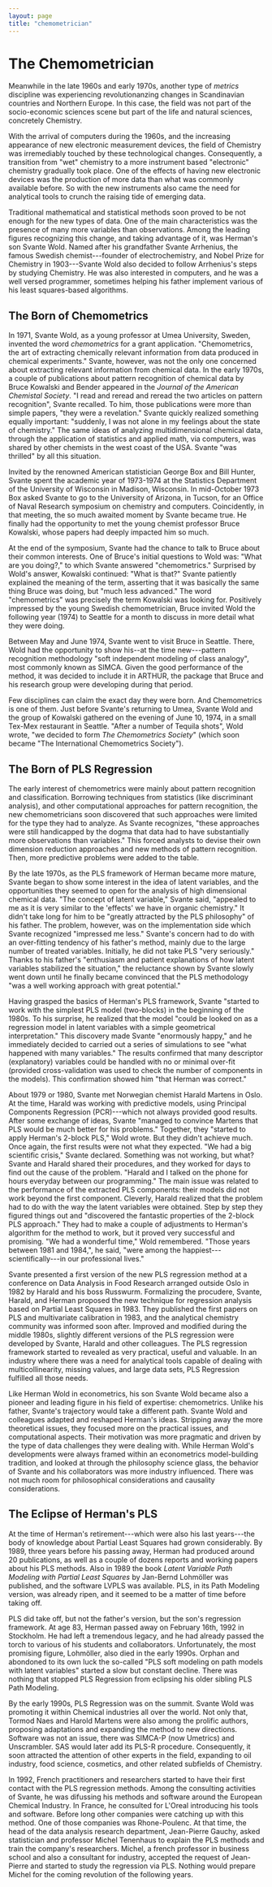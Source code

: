 ```yaml
---
layout: page
title: "chemometrician"
---
```


# The Chemometrician

Meanwhile in the late 1960s and early 1970s, another type of _metrics_ discipline was experiencing revolutionanzing changes in Scandinavian countries and Northern Europe. In this case, the field was not part of the socio-economic sciences scene but part of the life and natural sciences, concretely Chemistry. 

With the arrival of computers during the 1960s, and the increasing appearance of new electronic measurement devices, the field of Chemistry was irremediably touched by these technological changes. Consequently, a transition from "wet" chemistry to a more instrument based "electronic" chemistry gradually took place. One of the effects of having new electronic devices was the production of more data than what was commonly available before. So with the new instruments also came the need for analytical tools to crunch the raising tide of emerging data.

Traditional mathematical and statistical methods soon proved to be not enough for the new types of data. One of the main characteristics was the presence of many more variables than observations. Among the leading figures recognizing this change, and taking advantage of it, was Herman's son Svante Wold. Named after his grandfather Svante Arrhenius, the famous Swedish chemist---founder of electrochemistry, and Nobel Prize for Chemistry in 1903---Svante Wold also decided to follow Arrhenius's steps by studying Chemistry. He was also interested in computers, and he was a well versed programmer, sometimes helping his father implement various of his least squares-based algorithms.


## The Born of Chemometrics

In 1971, Svante Wold, as a young professor at Umea University, Sweden, invented the word _chemometrics_ for a grant application. "Chemometrics, the art of extracting chemically relevant information from data produced in chemical experiments." Svante, however, was not the only one concerned about extracting relevant information from chemical data. In the early 1970s, a couple of publications about pattern recognition of chemical data by Bruce Kowalski and Bender appeared in the _Journal of the American Chemistal Society_. "I read and reread and reread the two articles on pattern recognition", Svante recalled. To him, those publications were more than simple papers, "they were a revelation." Svante quickly realized something equally important: "suddenly, I was not alone in my feelings about the state of chemistry." The same ideas of analyzing multidimensional chemical data, through the application of statistics and applied math, via computers, was shared by other chemists in the west coast of the USA. Svante "was thrilled" by all this situation.

Invited by the renowned American statistician George Box and Bill Hunter, Svante spent the academic year of 1973-1974 at the Statistics Department of the University of Wisconsin in Madison, Wisconsin. In mid-October 1973 Box asked Svante to go to the University of Arizona, in Tucson, for an Office of Naval Research symposium on chemistry and computers. Coincidently, in that meeting, the so much awaited moment by Svante became true. He finally had the opportunity to met the young chemist professor Bruce Kowalski, whose papers had deeply impacted him so much.

At the end of the symposium, Svante had the chance to talk to Bruce about their common interests. One of Bruce's initial questions to Wold was: "What are you doing?," to which Svante answered "chemometrics." Surprised by Wold's answer, Kowalski continued: "What is that?" Svante patiently explained the meaning of the term, asserting that it was basically the same thing Bruce was doing, but "much less advanced." The word "chemometrics" was precisely the term Kowalski was looking for. Positively impressed by the young Swedish chemometrician, Bruce invited Wold the following year (1974) to Seattle for a month to discuss in more detail what they were doing.

Between May and June 1974, Svante went to visit Bruce in Seattle. There, Wold had the opportunity to show his--at the time new---pattern recognition methodology "soft independent modeling of class analogy", most commonly known as SIMCA. Given the good performance of the method, it was decided to include it in ARTHUR, the package that Bruce and his research group were developing during that period.

Few disciplines can claim the exact day they were born. And Chemometrics is one of them. Just before Svante's returning to Umea, Svante Wold and the group of Kowalski gathered on the evening of June 10, 1974, in a small Tex-Mex restaurant in Seattle. "After a number of Tequila shots", Wold wrote, "we decided to form _The Chemometrics Society_" (which soon became "The International Chemometrics Society"). 


## The Born of PLS Regression

The early interest of chemometrics were mainly about pattern recognition and classification. Borrowing techniques from statistics (like discriminant analysis), and other computational approaches for pattern recognition, the new chemometricians soon discovered that such approaches were limited for the type they had to analyze. As Svante recognizes, "these approaches were still handicapped by the dogma that data had to have substantially more observations than variables." This forced analysts to devise their own dimension reduction approaches and new methods of pattern recognition. Then, more predictive problems were added to the table.

By the late 1970s, as the PLS framework of Herman became more mature, Svante began to show some interest in the idea of latent variables, and the opportunities they seemed to open for the analysis of high dimensional chemical data. "The concept of latent variable," Svante said, "appealed to me as it is very similar to the 'effects' we have in organic chemistry." It didn't take long for him to be "greatly attracted by the PLS philosophy" of his father. The problem, however, was on the implementation side which Svante recognized "impressed me less." Svante's concern had to do with an over-fitting tendency of his father's method, mainly due to the large number of treated variables. Initially, he did not take PLS "very seriously." Thanks to his father's "enthusiasm and patient explanations of how latent variables stabilized the situation," the reluctance shown by Svante slowly went down until he finally became convinced that the PLS methodology "was a well working approach with great potential."

Having grasped the basics of Herman's PLS framework, Svante "started to work with the simplest PLS model (two-blocks) in the beginning of the 1980s. To his surprise, he realized that the model "could be looked on as a regression model in latent variables with a simple geometrical interpretation." This discovery made Svante "enormously happy," and he immediately decided to carried out a series of simulations to see "what happened with many variables." The results confirmed that many descriptor (explanatory) variables could be handled with no or minimal over-fit (provided cross-validation was used to check the number of components in the models). This confirmation showed him "that Herman was correct."

About 1979 or 1980, Svante met Norwegian chemist Harald Martens in Oslo. At the time, Harald was working with predictive models, using Principal Components Regression (PCR)---which not always provided good results. After some exchange of ideas, Svante "managed to convince Martens that PLS would be much better for his problems." Together, they "started to apply Herman's 2-block PLS," Wold wrote. But they didn't achieve much. Once again, the first results were not what they expected. "We had a big scientific crisis," Svante declared. Something was not working, but what? Svante and Harald shared their procedures, and they worked for days to find out the cause of the problem. "Harald and I talked on the phone for hours everyday between our programming." The main issue was related to the performance of the extracted PLS components: their models did not work beyond the first component. Cleverly, Harald realized that the problem had to do with the way the latent variables were obtained. Step by step they figured things out and "discovered the fantastic properties of the 2-block PLS approach." They had to make a couple of adjustments to Herman's algorithm for the method to work, but it proved very successful and promising. "We had a wonderful time," Wold remembered. "Those years between 1981 and 1984,", he said, "were among the happiest---scientifically---in our professional lives."

Svante presented a first version of the new PLS regression method at a conference on Data Analysis in Food Research arranged outside Oslo in 1982 by Harald and his boss Russwurm. Formalizing the procudere, Svante, Harald, and Herman proposed the new technique for regression analysis based on Partial Least Squares in 1983. They published the first papers on PLS and multivariate calibration in 1983, and the analytical chemistry community was informed soon after. Improved and modified during the middle 1980s, slightly different versions of the PLS regression were developed by Svante, Harald and other colleagues. The PLS regression framework started to revealed as very practical, useful and valuable. In an industry where there was a need for analytical tools capable of dealing with multicollinearity, missing values, and large data sets, PLS Regression fulfilled all those needs. 

Like Herman Wold in econometrics, his son Svante Wold became also a pioneer and leading figure in his field of expertise: chemometrics. Unlike his father, Svante's trajectory would take a different path. Svante Wold and colleagues adapted and reshaped Herman's ideas. Stripping away the more theoretical issues, they focused more on the practical issues, and computational aspects. Their motivation was more pragmatic and driven by the type of data challenges they were dealing with. While Herman Wold's developments were always framed within an econometrics model-building tradition, and looked at through the philosophy science glass, the behavior of Svante and his collaborators was more industry influenced. There was not much room for philosophical considerations and causality considerations. 


## The Eclipse of Herman's PLS

At the time of Herman's retirement---which were also his last years---the body of knowledge about Partial Least Squares had grown considerably. By 1989, three years before his passing away, Herman had produced around 20 publications, as well as a couple of dozens reports and working papers about his PLS methods. Also in 1989 the book _Latent Variable Path Modeling with Partial Least Squares_ by Jan-Bernd Lohmöller was published, and the software LVPLS was available. PLS, in its Path Modeling version, was already ripen, and it seemed to be a matter of time before taking off. 

PLS did take off, but not the father's version, but the son's regression framework. At age 83, Herman passed away on February 16th, 1992 in Stockholm. He had left a tremendous legacy, and he had already passed the torch to various of his students and collaborators. Unfortunately, the most promising figure, Lohmöller, also died in the early 1990s. Orphan and abondoned to its own luck the so-called "PLS soft modeling on path models with latent variables" started a slow but constant decline. There was nothing that stopped PLS Regression from eclipsing his older sibling PLS Path Modeling.

By the early 1990s, PLS Regression was on the summit. Svante Wold was promoting it within Chemical industries all over the world. Not only that, Tormod Naes and Harold Martens were also among the prolific authors, proposing adaptations and expanding the method to new directions. Software was not an issue, there was SIMCA-P (now Umetrics) and Unscrambler. SAS would later add its PLS-R procedure. Consequently, it soon attracted the attention of other experts in the field, expanding to oil industry, food science, cosmetics, and other related subfields of Chemistry.

In 1992, French practitioners and researchers started to have their first contact with the PLS regression methods. Among the consulting activities of Svante, he was difussing his methods and software around the European Chemical Industry. In France, he consulted for L'Oreal introducing his tools and software. Before long other companies were catching up with this method. One of those companies was Rhone-Poulenc. At that time, the head of the data analysis research department, Jean-Pierre Gauchy, asked statistician and professor Michel Tenenhaus to explain the PLS methods and train the company's researchers. Michel, a french professor in business school and also a consultant for industry, accepted the request of Jean-Pierre and started to study the regression via PLS. Nothing would prepare Michel for the coming revolution of the following years.


